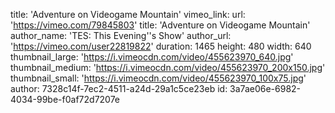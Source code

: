 title: 'Adventure on Videogame Mountain'
vimeo_link:
  url: 'https://vimeo.com/79845803'
  title: 'Adventure on Videogame Mountain'
  author_name: 'TES: This Evening''s Show'
  author_url: 'https://vimeo.com/user22819822'
  duration: 1465
  height: 480
  width: 640
  thumbnail_large: 'https://i.vimeocdn.com/video/455623970_640.jpg'
  thumbnail_medium: 'https://i.vimeocdn.com/video/455623970_200x150.jpg'
  thumbnail_small: 'https://i.vimeocdn.com/video/455623970_100x75.jpg'
author: 7328c14f-7ec2-4511-a24d-29a1c5ce23eb
id: 3a7ae06e-6982-4034-99be-f0af72d7207e

